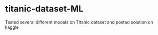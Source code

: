 # titanic-dataset-ML
 Tested several different models on TItanic dataset and posted solution on kaggle
